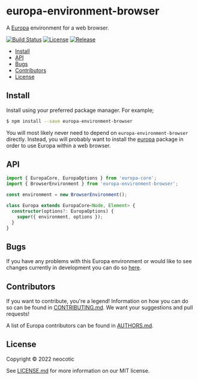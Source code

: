 # europa-environment-browser

A [Europa](https://github.com/neocotic/europa) environment for a web browser.

[![Build Status](https://img.shields.io/github/workflow/status/neocotic/europa/CI/main?style=flat-square)](https://github.com/neocotic/europa/actions/workflows/ci.yml)
[![License](https://img.shields.io/npm/l/europa-environment-browser.svg?style=flat-square)](https://github.com/neocotic/europa/raw/main/packages/europa-environment-browser/LICENSE.md)
[![Release](https://img.shields.io/npm/v/europa-environment-browser.svg?style=flat-square)](https://npmjs.com/package/europa-environment-browser)

* [Install](#install)
* [API](#api)
* [Bugs](#bugs)
* [Contributors](#contributors)
* [License](#license)

## Install

Install using your preferred package manager. For example;

``` bash
$ npm install --save europa-environment-browser
```

You will most likely never need to depend on `europa-environment-browser` directly. Instead, you will probably want to
install the [europa](https://github.com/neocotic/europa/tree/main/packages/europa) package in order to use Europa within
a web browser.

## API

``` typescript
import { EuropaCore, EuropaOptions } from 'europa-core';
import { BrowserEnvironment } from 'europa-environment-browser';

const environment = new BrowserEnvironment();

class Europa extends EuropaCore<Node, Element> {
  constructor(options?: EuropaOptions) {
    super({ environment, options });
  }
}
```

## Bugs

If you have any problems with this Europa environment or would like to see changes currently in development you can do
so [here](https://github.com/neocotic/europa/issues).

## Contributors

If you want to contribute, you're a legend! Information on how you can do so can be found in
[CONTRIBUTING.md](https://github.com/neocotic/europa/blob/main/CONTRIBUTING.md). We want your suggestions and pull
requests!

A list of Europa contributors can be found in [AUTHORS.md](https://github.com/neocotic/europa/blob/main/AUTHORS.md).

## License

Copyright © 2022 neocotic

See [LICENSE.md](https://github.com/neocotic/europa/raw/main/packages/europa-environment-browser/LICENSE.md) for more
information on our MIT license.
